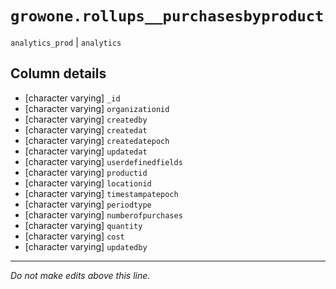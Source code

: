 # `growone.rollups__purchasesbyproduct`
`analytics_prod` | `analytics`

## Column details
* [character varying] `_id`
* [character varying] `organizationid`
* [character varying] `createdby`
* [character varying] `createdat`
* [character varying] `createdatepoch`
* [character varying] `updatedat`
* [character varying] `userdefinedfields`
* [character varying] `productid`
* [character varying] `locationid`
* [character varying] `timestampatepoch`
* [character varying] `periodtype`
* [character varying] `numberofpurchases`
* [character varying] `quantity`
* [character varying] `cost`
* [character varying] `updatedby`

-------------------------------------------------------------------------------
*Do not make edits above this line.*
